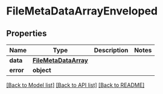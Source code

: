 # FileMetaDataArrayEnveloped

## Properties
Name | Type | Description | Notes
------------ | ------------- | ------------- | -------------
**data** | [**FileMetaDataArray**](FileMetaDataArray.md) |  |
**error** | **object** |  |

[[Back to Model list]](../README.md#documentation-for-models) [[Back to API list]](../README.md#documentation-for-api-endpoints) [[Back to README]](../README.md)
